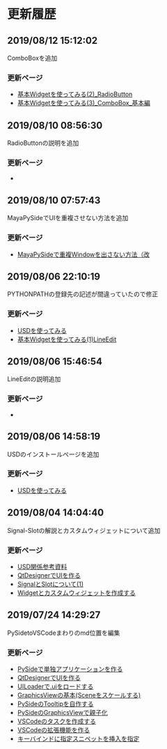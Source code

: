 # 更新履歴  
## 2019/08/12 15:12:02  
<!--24dbdb0bf1f42c90a101f3e7f956fd2e7de50ecd-->  
  
ComboBoxを追加  
  
### 更新ページ  
* [基本Widgetを使ってみる(2)_RadioButton](11_PySide/01_PySide_Basic/00_Tutorial/06_widget_sample_02.md)  
* [基本Widgetを使ってみる(3)_ComboBox_基本編](11_PySide/01_PySide_Basic/00_Tutorial/07_widget_sample_03.md)  
## 2019/08/10 08:56:30  
<!--c5d15b87a96485e1f2c2c61f81eacd61b341190e-->  
  
RadioButtonの説明を追加  
  
### 更新ページ  
* [](11_PySide/01_PySide_Basic/00_Tutorial/06_widget_sample_02.md)  
## 2019/08/10 07:57:43  
<!--6c275021bfc6105395fbc8a58b88550d055d7fad-->  
  
MayaPySideでUIを重複させない方法を追加  
  
### 更新ページ  
* [MayaPySideで重複Windowを出さない方法（改](11_PySide/02_Tips/03_child_dup_window.md)  
## 2019/08/06 22:10:19  
<!--b6f90ca1be4f5cea413f2ef57cbcd325c1f64fe4-->  
  
PYTHONPATHの登録先の記述が間違っていたので修正  
  
### 更新ページ  
* [USDを使ってみる](11_Pipeline/USD/00_install_USD.md)  
* [基本Widgetを使ってみる(1)LineEdit](11_PySide/01_PySide_Basic/00_Tutorial/05_widget_sample_01.md)  
## 2019/08/06 15:46:54  
<!--e6ca4cd1e5ded16f474ef5f610e5b15a26c7e672-->  
  
LineEditの説明追加  
  
### 更新ページ  
* [](11_PySide/01_PySide_Basic/00_Tutorial/05_widget_sample_01.md)  
## 2019/08/06 14:58:19  
<!--a39800e5a15a0dd2cc69d24f5df2bd15b5ba4d04-->  
  
USDのインストールページを追加  
  
### 更新ページ  
* [USDを使ってみる](11_Pipeline/USD/00_install_USD.md)  
## 2019/08/04 14:04:40  
<!--28715ffb8aa6df80724a3bc829c62896ccb2a687-->  
  
Signal-Slotの解説とカスタムウィジェットについて追加  
  
### 更新ページ  
* [USD関係参考資料](11_Pipeline/USD/99_link.md)  
* [QtDesignerでUIを作る](11_PySide/01_PySide_Basic/00_Tutorial/02_create_designer.md)  
* [SignalとSlotについて(1)](11_PySide/01_PySide_Basic/00_Tutorial/03_signal_slot_01.md)  
* [Widgetとカスタムウィジェットを作成する](11_PySide/01_PySide_Basic/00_Tutorial/04_widgets.md)  
## 2019/07/24 14:29:27  
<!--3e6ddaaa660b933dbfade1bb8d970d8e0562b148-->  
  
PySidetoVSCodeまわりのmd位置を編集  
  
### 更新ページ  
* [PySideで単独アプリケーションを作る](11_PySide/01_PySide_Basic/00_Tutorial/01_satart.md)  
* [QtDesignerでUIを作る](11_PySide/01_PySide_Basic/00_Tutorial/02_create_designer.md)  
* [UILoaderで.uiをロードする](11_PySide/02_Tips/01_importUiLoader.md)  
* [GraphicsViewの基本(Sceneをスケールする)](11_PySide/02_Tips/02_graphicsView_01.md)  
* [PySideのTooltipを自作する](11_PySide/02_Tips/custom_tooltip.md)  
* [PySideのGraphicsViewで親子化](11_PySide/02_Tips/pyside_graphicsview_child_item.md)  
* [VSCodeのタスクを作成する](98_Other/VSCode/vscode_create_task.md)  
* [VSCodeの拡張機能を作る](98_Other/VSCode/vscode_extension.md)  
* [キーバインドに指定スニペットを挿入を指定](98_Other/VSCode/vscode_snippet_sc.md)  